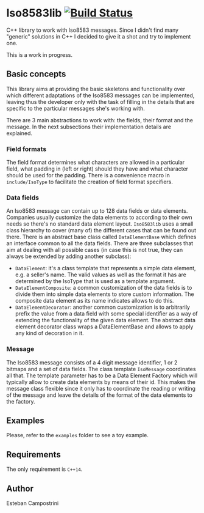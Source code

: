 # Iso8583lib [![Build Status](https://travis-ci.org/ecampostrini/iso8583lib.svg?branch=travis-config)](https://travis-ci.org/ecampostrini/iso8583lib)
C++ library to work with Iso8583 messages. Since I didn't find many "generic" solutions in C++ I decided 
to give it a shot and try to implement one.

This is a work in progress.

## Basic concepts
This library aims at providing the basic skeletons and functionality over
which different adaptations of the Iso8583 messages can be implemented, leaving
thus the developer only with the task of filling in the details that are
specific to the particular messages she's working with.

There are 3 main abstractions to work with: the fields, their format and the
message. In the next subsections their implementation details are explained.

### Field formats
The field format determines what characters are allowed in a particular field,
what padding in (left or right) should they have and what character should be
used for the padding.
There is a convenience macro in `include/IsoType` to facilitate the creation
of field format specifiers.

### Data fields
An Iso8583 message can contain up to 128 data fields or data elements.
Companies usually customize the data elements to according to their own
needs so there's no standard data element layout. `Iso8583lib` uses a small class 
hierarchy to cover (many of) the different cases that can be found out there. 
There is an abstract base class called `DataElementBase` which defines an
interface common to all the data fields. There are three subclasses that aim
at dealing with all possible cases (in case this is not true, they can always
be extended by adding another subclass):

  * `DataElement`: it's a class template that represents a simple data element,
    e.g. a seller's name. The valid values as well as the format it has are
    determined by the IsoType that is used as a template argument.
  * `DataElementComposite`: a common customization of the data fields is to
    divide them into simple data elements to store custom information. The
    composite data element as its name indicates allows to do this.
  * `DataElementDecorator`: another common customization is to arbitrarily
    prefix the value from a data field with some special identifier as a way 
    of extending the functionality of the given data element. The abstract
    data element decorator class wraps a DataElementBase and allows to apply
    any kind of decoration in it.

### Message
The Iso8583 message consists of a 4 digit message identifier, 1 or 2 bitmaps
and a set of data fields. The class template `IsoMessage` coordinates all that.
The template parameter has to be a Data Element Factory which will typically
allow to create data elements by means of their id. This makes the message
class flexible since it only has to coordinate the reading or writing of the
message and leave the details of the format of the data elements to the
factory.

## Examples
Please, refer to the `examples` folder to see a toy example.

## Requirements
The only requirement is `C++14`.

## Author
Esteban Campostrini
